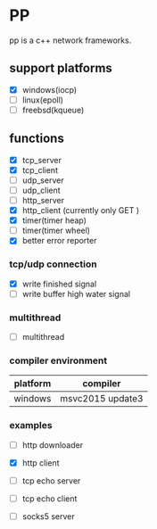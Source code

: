 # PP #
pp is a c++ network frameworks.

## support platforms ##
  * [x] windows(iocp) 
  * [ ] linux(epoll)
  * [ ] freebsd(kqueue)
  
## functions ##
  * [x] tcp_server
  * [x] tcp_client
  * [ ] udp_server
  * [ ] udp_client
  * [ ] http_server
  * [x] http_client (currently only GET )
  * [x] timer(timer heap)
  * [ ] timer(timer wheel)
  * [x] better error reporter
  
### tcp/udp connection ###
  * [x] write finished signal
  * [ ] write buffer high water signal

### multithread ###
  * [ ] multithread

### compiler environment  ###
| platform | compiler         |
|----------|------------------|
| windows  | msvc2015 update3 |

### examples
  * [ ] http downloader
  * [x] http client
  * [ ] tcp echo server
  * [ ] tcp echo client
  * [ ] socks5 server

